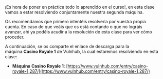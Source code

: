 ¡Es hora de poner en práctica todo lo aprendido en el curso!, en esta clase vamos a estar resolviendo conjuntamente nuestra segunda máquina.

Os recomendamos que primero intentéis resolverla por vuestra propia cuenta. En caso de que veáis que os está contando o que no lográis avanzar, ahí ya podéis acudir a la resolución de esta clase para ver cómo proceder.

A continuación, se os comparte el enlace de descarga para la máquina **Casino Royale 1** de Vulnhub, la cual estaremos resolviendo en esta clase:

- **Máquina Casino Royale 1**: [https://www.vulnhub.com/entry/casino-royale-1,287/](https://www.vulnhub.com/entry/casino-royale-1,287/)
